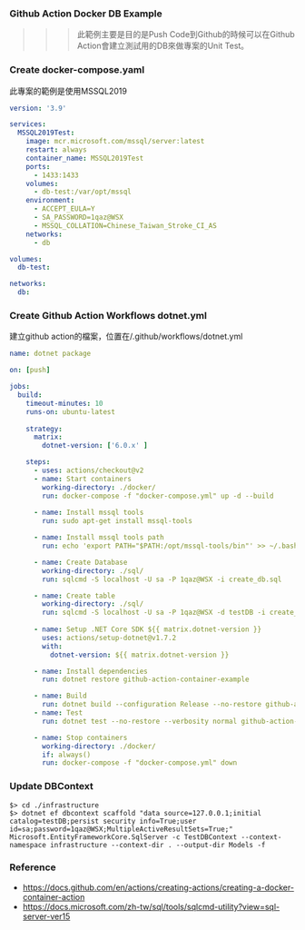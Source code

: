 ### Github Action Docker DB Example

>>> 此範例主要是目的是Push Code到Github的時候可以在Github Action會建立測試用的DB來做專案的Unit Test。


### Create docker-compose.yaml
此專案的範例是使用MSSQL2019

```yaml
version: '3.9'

services:
  MSSQL2019Test:
    image: mcr.microsoft.com/mssql/server:latest
    restart: always
    container_name: MSSQL2019Test
    ports:
      - 1433:1433
    volumes:
      - db-test:/var/opt/mssql
    environment:
      - ACCEPT_EULA=Y
      - SA_PASSWORD=1qaz@WSX
      - MSSQL_COLLATION=Chinese_Taiwan_Stroke_CI_AS
    networks:
      - db

volumes:
  db-test:

networks:
  db:
```

### Create Github Action Workflows dotnet.yml
建立github action的檔案，位置在/.github/workflows/dotnet.yml
```yaml
name: dotnet package

on: [push]

jobs:
  build:
    timeout-minutes: 10
    runs-on: ubuntu-latest
    
    strategy:
      matrix:
        dotnet-version: ['6.0.x' ]

    steps:
      - uses: actions/checkout@v2
      - name: Start containers
        working-directory: ./docker/
        run: docker-compose -f "docker-compose.yml" up -d --build
      
      - name: Install mssql tools 
        run: sudo apt-get install mssql-tools

      - name: Install mssql tools path 
        run: echo 'export PATH="$PATH:/opt/mssql-tools/bin"' >> ~/.bash_profile

      - name: Create Database
        working-directory: ./sql/
        run: sqlcmd -S localhost -U sa -P 1qaz@WSX -i create_db.sql

      - name: Create table
        working-directory: ./sql/
        run: sqlcmd -S localhost -U sa -P 1qaz@WSX -d testDB -i create_table.sql
        
      - name: Setup .NET Core SDK ${{ matrix.dotnet-version }}
        uses: actions/setup-dotnet@v1.7.2
        with:
          dotnet-version: ${{ matrix.dotnet-version }}

      - name: Install dependencies
        run: dotnet restore github-action-container-example

      - name: Build
        run: dotnet build --configuration Release --no-restore github-action-container-example
      - name: Test
        run: dotnet test --no-restore --verbosity normal github-action-container-example

      - name: Stop containers
        working-directory: ./docker/
        if: always()
        run: docker-compose -f "docker-compose.yml" down
```

### Update DBContext
```
$> cd ./infrastructure
$> dotnet ef dbcontext scaffold "data source=127.0.0.1;initial catalog=testDB;persist security info=True;user id=sa;password=1qaz@WSX;MultipleActiveResultSets=True;" Microsoft.EntityFrameworkCore.SqlServer -c TestDBContext --context-namespace infrastructure --context-dir . --output-dir Models -f
```

### Reference
* https://docs.github.com/en/actions/creating-actions/creating-a-docker-container-action
* https://docs.microsoft.com/zh-tw/sql/tools/sqlcmd-utility?view=sql-server-ver15
